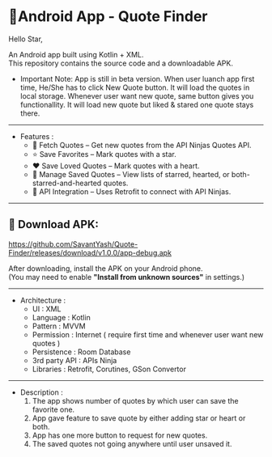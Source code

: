 # 🚀Android App - Quote Finder

Hello Star,

An Android app built using Kotlin + XML.  
This repository contains the source code and a downloadable APK.

- Important Note:
  App is still in beta version. When user luanch app first time, He/She has to click New Quote button.
  It will load the quotes in local storage.
  Whenever user want new quote, same button gives you functionallity. It will load new quote but liked & stared one quote stays there.

---

- Features :
    - 🔄 Fetch Quotes – Get new quotes from the API Ninjas Quotes API.
    - ⭐ Save Favorites – Mark quotes with a star.
    - ❤️ Save Loved Quotes – Mark quotes with a heart.
    - 📂 Manage Saved Quotes – View lists of starred, hearted, or both-starred-and-hearted quotes.
    - 📶 API Integration – Uses Retrofit to connect with API Ninjas.

---

## 📱 Download APK:
https://github.com/SavantYash/Quote-Finder/releases/download/v1.0.0/app-debug.apk

After downloading, install the APK on your Android phone.  
(You may need to enable **"Install from unknown sources"** in settings.)

---

- Architecture :
  - UI : XML
  - Language : Kotlin
  - Pattern : MVVM
  - Permission : Internet ( require first time and whenever user want new quotes )
  - Persistence : Room Database
  - 3rd party API : APIs Ninja
  - Libraries : Retrofit, Corutines, GSon Convertor

---

- Description : 
  1) The app shows number of quotes by which user can save the favorite one.
  2) App gave feature to save quote by either adding star or heart or both.
  3) App has one more button to request for new quotes.
  4) The saved quotes not going anywhere until user unsaved it.
